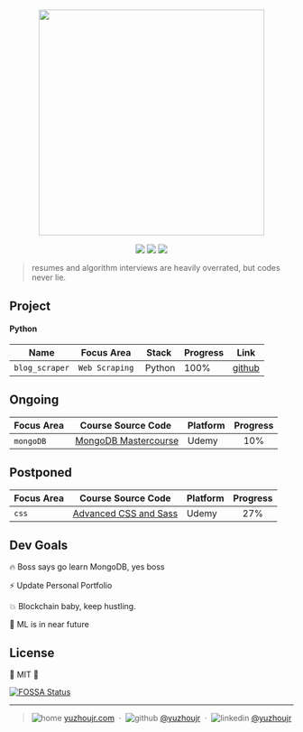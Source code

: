 <h3 style="text-align:center;font-weight: 300;" align="center">
  <img src="http://yuzhoujr.com/logo/2018.png" width="400px">
</h3>

<p align="center">
  <img src="https://img.shields.io/badge/license-MIT-yellow.svg?style=flat-square">
  <img src="https://img.shields.io/badge/downloads-0k-yellow.svg?style=flat-square">
  <img src="https://img.shields.io/badge/build-passing-yellow.svg?style=flat-square">
</p>


> resumes and algorithm interviews are heavily overrated, but codes never lie.

## Project

#### Python

| Name | Focus Area   |  Stack | Progress | Link |
| -------------| ------------- | ------------- | ------------- |:-------------:|
| `blog_scraper` | `Web Scraping` |  Python  | 100% | [github](https://github.com/yuzhoujr/blogscraper) |


## Ongoing


| Focus Area           |   Course Source Code |  Platform | Progress|
| ------------- | ------------- | ------------- |:-------------:|
| `mongoDB`     |  [MongoDB Mastercourse](https://github.com/yuzhoujr/mongo_bootcamp/tree/master/bootcamp)  | Udemy | 10% |

## Postponed

| Focus Area           |   Course Source Code |  Platform | Progress|
| ------------- | ------------- | ------------- |:-------------:|
| `css`     |  [Advanced CSS and Sass](./advanced_css)  | Udemy | 27% |

## Dev Goals

🔥 Boss says go learn MongoDB, yes boss

⚡ Update Personal Portfolio

💥 Blockchain baby, keep hustling.

🍱 ML is in near future


## License

🌱 MIT 🌱


[![FOSSA Status](https://app.fossa.io/api/projects/git%2Bgithub.com%2Fyuzhoujr%2Fcs_progression.svg?type=large)](https://app.fossa.io/projects/git%2Bgithub.com%2Fyuzhoujr%2Fcs_progression?ref=badge_large)

---

> ![home](http://yuzhoujr.com/emoji/home.svg) 
[yuzhoujr.com](http://www.yuzhoujr.com) &nbsp;&middot;&nbsp;
> ![github](http://yuzhoujr.com/emoji/github.svg)  [@yuzhoujr](https://github.com/yuzhoujr) &nbsp;&middot;&nbsp;
> ![linkedin](http://yuzhoujr.com/emoji/linkedin.svg)  [@yuzhoujr](https://linkedin.com/in/yuzhoujr)
